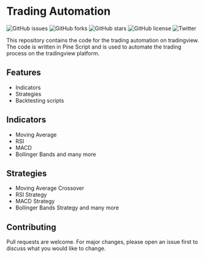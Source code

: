 # Trading Automation
![GitHub issues](https://img.shields.io/github/issues/yagyesh-bobde/trading-automation.svg) ![GitHub forks](https://img.shields.io/github/forks/yagyesh-bobde/trading-automation.svg) ![GitHub stars](https://img.shields.io/github/stars/yagyesh-bobde/trading-automation.svg) ![GitHub license](https://img.shields.io/github/license/yagyesh-bobde/trading-automation.svg) ![Twitter](https://img.shields.io/twitter/url/https/github.com/yagyesh-bobde/trading-automation.svg?style=social)


This repository contains the code for the trading automation on tradingview. The code is written in Pine Script and is used to automate the trading process on the tradingview platform.

## Features
- Indicators
- Strategies
- Backtesting scripts

## Indicators
- Moving Average
- RSI
- MACD
- Bollinger Bands
and many more

## Strategies
- Moving Average Crossover
- RSI Strategy
- MACD Strategy
- Bollinger Bands Strategy
and many more

## Contributing
Pull requests are welcome. For major changes, please open an issue first to discuss what you would like to change.

